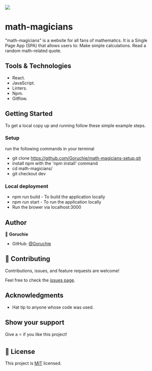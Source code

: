 ![](https://img.shields.io/badge/Microverse-blueviolet)
# math-magicians

"math-magicians" is a website for all fans of mathematics. It is a Single Page App (SPA) that allows users to:  Make simple calculations. Read a random math-related quote.

## Tools & Technologies

- React.
- JavaScript.
- Linters.
- Npm.
- Gitflow.

## Getting Started

To get a local copy up and running follow these simple example steps.

### Setup

run the following commands in your terminal

- git clone https://github.com/Goruchie/math-magicians-setup.git
- install npm with the 'npm install' command
- cd math-magicians/
- git checkout dev

### Local deployment

- npm run build - To build the application locally
- npm run start - To run the application locally
- Run the brower via localhost:3000

## Author

👤 **Goruchie**

- GitHub: [@Goruchie](https://github.com/Goruchie)

## 🤝 Contributing

Contributions, issues, and feature requests are welcome!

Feel free to check the [issues page](https://github.com/Goruchie/math-magicians-setup/issues).

## Acknowledgments

- Hat tip to anyone whose code was used. 

## Show your support

Give a ⭐️ if you like this project!

## 📝 License

This project is [MIT](./LICENSE) licensed.

